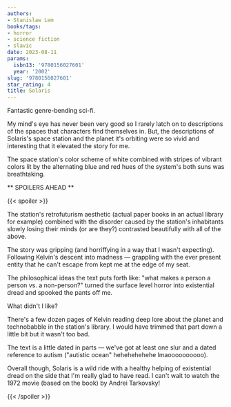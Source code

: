 ```yaml
---
authors:
- Stanislaw Lem
books/tags:
- horror
- science fiction
- slavic
date: 2023-08-11
params:
  isbn13: '9780156027601'
  year: '2002'
slug: '9780156027601'
star_rating: 4
title: Solaris
---
```


Fantastic genre-bending sci-fi.

My mind's eye has never been very good so I rarely latch on to descriptions of the spaces that characters find themselves in. But, the descriptions of Solaris's space station and the planet it's orbiting were so vivid and interesting that it elevated the story for me.

The space station's color scheme of white combined with stripes of vibrant colors lit by the alternating blue and red hues of the system's both suns was breathtaking.

<!--more-->

** SPOILERS AHEAD **

{{< spoiler >}}

The station's retrofuturism aesthetic (actual paper books in an actual library for example) combined with the disorder caused by the station's inhabitants slowly losing their minds (or are they?) contrasted beautifully with all of the above.

The story was gripping (and horriffying in a way that I wasn't expecting). Following Kelvin's descent into madness — grappling with the ever present entity that he can't escape from kept me at the edge of my seat.

The philosophical ideas the text puts forth like: "what makes a person a person vs. a non-person?" turned the surface level horror into existential dread and spooked the pants off me.

What didn't I like?

There's a few dozen pages of Kelvin reading deep lore about the planet and technobabble in the station's library. I would have trimmed that part down a little bit but it wasn't too bad.

The text is a little dated in parts — we've got at least one slur and a dated reference to autism ("autistic ocean" hehehehehehe lmaoooooooooo).

Overall though, Solaris is a wild ride with a healthy helping of existential dread on the side that I'm really glad to have read. I can't wait to watch the 1972 movie (based on the book) by Andrei Tarkovsky!

{{< /spoiler >}}